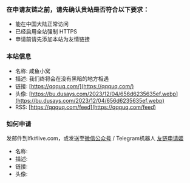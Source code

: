 ### 在申请友链之前，请先确认贵站是否符合以下要求：

- 能在中国大陆正常访问
- 已经启用全站强制 HTTPS
- 申请前请先添加本站为友情链接

### 本站信息

- 名称: 咸鱼小窝
- 描述: 我们终将会在没有黑暗的地方相遇
- 链接: [https://qqquq.com/](https://qqquq.com/)
- 头像: [https://bu.dusays.com/2023/12/04/656d6235635ef.webp](https://bu.dusays.com/2023/12/04/656d6235635ef.webp)
- RSS: [https://qqquq.com/feed](https://qqquq.com/feed)

### 如何申请

发邮件到lfk#live.com，或发送至<a href="https://empty-navy-952.notion.site/10223da0d568805f8898d2f655531d57?pvs=4" target="_blank">微信公众号</a> / Telegram机器人 <a href="https://t.me/apply_friend_link_bot" target="_blank">友链申请姬</a>

- 名称:
- 描述:
- 链接:
- 头像: